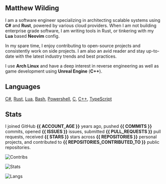 ## Matthew Wilding

I am a software engineer specializing in architecting scalable systems using **C#** and **Rust**, powered by various cloud providers.
When I am not building enterprise grade software, I am writing tools in Rust, or tinkering with my **Lua** based **Neovim** config.

In my spare time, I enjoy contributing to open-source projects and consistently work on side projects. I am also an avid reader and stay up-to-date with the latest industry trends and best practices.

I use **Arch Linux** and have a deep interest in reverse engineering as well as game development using **Unreal Engine** (**C++**).

## Languages

[C#](https://learn.microsoft.com/en-us/dotnet/csharp), [Rust](https://www.rust-lang.org), [Lua](https://www.lua.org), [Bash](https://www.gnu.org/software/bash), [Powershell](https://learn.microsoft.com/en-us/powershell), [C](https://en.cppreference.com/w/c), [C++](https://en.cppreference.com/w/cpp), [TypeScript](https://www.typescriptlang.org)

## Stats

I joined GitHub **{{ ACCOUNT_AGE }}** years ago, pushed **{{ COMMITS }}** commits, opened **{{ ISSUES }}** issues, submitted **{{ PULL_REQUESTS }}** pull requests, received **{{ STARS }}** stars across **{{ REPOSITORIES }}** personal projects, and contributed to **{{ REPOSITORIES_CONTRIBUTED_TO }}** public repositories.

![Contribs](https://github-contributor-stats.vercel.app/api?username=mbwilding&theme=tokyonight&hide_border=true)

![Stats](https://github-readme-stats.vercel.app/api?username=mbwilding&show_icons=true&theme=tokyonight&hide_border=true)

![Langs](https://github-readme-stats.vercel.app/api/top-langs/?username=mbwilding&layout=donut&theme=tokyonight&hide_border=true)
